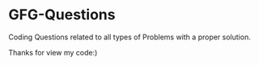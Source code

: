 # GFG-Questions
Coding Questions related to all types of Problems with a proper solution.

Thanks for view my code:)
